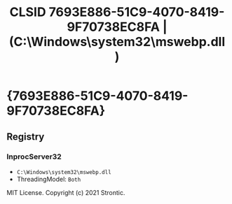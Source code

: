﻿---
title: "CLSID 7693E886-51C9-4070-8419-9F70738EC8FA | (C:\\Windows\\system32\\mswebp.dll)"
excerpt: What is COM-Object CLSID 7693E886-51C9-4070-8419-9F70738EC8FA?
---

# {7693E886-51C9-4070-8419-9F70738EC8FA}


## Registry


### InprocServer32

* `C:\Windows\system32\mswebp.dll`
* ThreadingModel: `Both`

MIT License. Copyright (c) 2021 Strontic.


